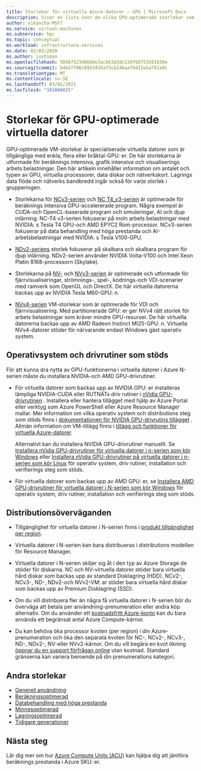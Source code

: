```yaml
---
title: Storlekar för virtuella Azure-datorer – GPU | Microsoft Docs
description: Visar en lista över de olika GPU-optimerade storlekar som är tillgängliga för virtuella datorer i Azure. Visar information om antalet virtuella processorer, data diskar och nätverkskort samt lagrings data flöde och nätverks bandbredd för storlekar i den här serien.
author: vikancha-MSFT
ms.service: virtual-machines
ms.subservice: hpc
ms.topic: conceptual
ms.workload: infrastructure-services
ms.date: 02/03/2020
ms.author: jushiman
ms.openlocfilehash: 58987523d86b0e3acb63d3dc220f68753501830e
ms.sourcegitcommit: b4647f06c0953435af3cb24baaf6d15a5a761a9c
ms.translationtype: MT
ms.contentlocale: sv-SE
ms.lasthandoff: 03/02/2021
ms.locfileid: "101666025"
---
```

# <a name="gpu-optimized-virtual-machine-sizes"></a>Storlekar för GPU-optimerade virtuella datorer

GPU-optimerade VM-storlekar är specialiserade virtuella datorer som är tillgängliga med enkla, flera eller bråktal-GPU: er. De här storlekarna är utformade för beräknings intensiva, grafik intensiva och visualiserings arbets belastningar. Den här artikeln innehåller information om antalet och typen av GPU, virtuella processorer, data diskar och nätverkskort. Lagrings data flöde och nätverks bandbredd ingår också för varje storlek i grupperingen.

- Storlekarna för [NCv3-serien](ncv3-series.md) och [NC T4_v3-serien](nct4-v3-series.md) är optimerade för beräknings intensiva GPU-accelererade program. Några exempel är CUDA-och OpenCL-baserade program och simuleringar, AI och djup inlärning. NC-T4 v3-serien fokuserar på moln arbets belastningar med NVIDIA: s Tesla T4 GPU-och AMD EPYC2 Rom-processor. NCv3-serien fokuserar på data behandling med höga prestanda och AI-arbetsbelastningar med NVIDIA: s Tesla V100-GPU.

- [NDv2-seriens](ndv2-series.md) storlek fokuserar på skalbara och skalbara program för djup inlärning. NDv2-serien använder NVIDIA Volta-V100 och Intel Xeon Platin 8168-processorn (Skylake).

- Storlekarna på [NV-](nv-series.md) och [NVv3-serien](nvv3-series.md) är optimerade och utformade för fjärrvisualiseringar, strömnings-, spel-, kodnings-och VDI-scenarier med ramverk som OpenGL och DirectX. De här virtuella datorerna backas upp av NVIDIA Tesla M60-GPU: n.

- [NVv4-serien](nvv4-series.md) VM-storlekar som är optimerade för VDI och fjärrvisualisering. Med partitionerade GPU: er ger NVv4 rätt storlek för arbets belastningar som kräver mindre GPU-resurser. De här virtuella datorerna backas upp av AMD Radeon Instinct MI25-GPU: n. Virtuella NVv4-datorer stöder för närvarande endast Windows gäst operativ system.

## <a name="supported-operating-systems-and-drivers"></a>Operativsystem och drivrutiner som stöds

För att kunna dra nytta av GPU-funktionerna i virtuella datorer i Azure N-serien måste du installera NVIDIA-och AMD GPU-drivrutiner.

- För virtuella datorer som backas upp av NVIDIA GPU: er installeras lämpliga NVIDIA-CUDA eller RUTNÄTs driv rutiner i [nVidia GPU-drivrutinen](./extensions/hpccompute-gpu-windows.md) . Installera eller hantera tillägget med hjälp av Azure Portal eller verktyg som Azure PowerShell eller Azure Resource Manager mallar. Mer information om vilka operativ system och distributions steg som stöds finns i [dokumentationen för NVIDIA GPU-drivrutins tillägget](./extensions/hpccompute-gpu-windows.md) . Allmän information om VM-tillägg finns i [tillägg och funktioner för virtuella Azure-datorer](./extensions/overview.md).   

   Alternativt kan du installera NVIDIA GPU-drivrutiner manuellt. Se [Installera nVidia GPU-drivrutiner för virtuella datorer i n-serien som kör Windows](./windows/n-series-driver-setup.md) eller [Installera nVidia GPU-drivrutiner på virtuella datorer i n-serien som kör Linux](./linux/n-series-driver-setup.md) för operativ system, driv rutiner, installation och verifierings steg som stöds.

- För virtuella datorer som backas upp av AMD GPU: er, se [Installera AMD GPU-drivrutiner för virtuella datorer i N-serien som kör Windows](./windows/n-series-amd-driver-setup.md) för operativ system, driv rutiner, installation och verifierings steg som stöds.

## <a name="deployment-considerations"></a>Distributionsöverväganden

- Tillgänglighet för virtuella datorer i N-serien finns i [produkt tillgänglighet per region](https://azure.microsoft.com/regions/services/).

- Virtuella datorer i N-serien kan bara distribueras i distributions modellen för Resource Manager.

- Virtuella datorer i N-serien skiljer sig åt i den typ av Azure Storage de stöder för diskarna. NC och NV-virtuella datorer stöder bara virtuella hård diskar som backas upp av standard Disklagring (HDD). NCv2-, NCv3-, ND-, NDv2-och NVv2-VM: ar stöder bara virtuella hård diskar som backas upp av Premium Disklagring (SSD).

- Om du vill distribuera fler än några få virtuella datorer i N-serien bör du överväga att betala per användning-prenumeration eller andra köp alternativ. Om du använder ett [kostnadsfritt Azure-konto](https://azure.microsoft.com/free/) kan du bara använda ett begränsat antal Azure Compute-kärnor.

- Du kan behöva öka processor kvoten (per region) i din Azure-prenumeration och öka den separata kvoten för NC-, NCv2-, NCv3-, ND-, NDv2-, NV-eller NVv2-kärnor. Om du vill begära en kvot ökning [öppnar du en support förfrågan online](../azure-portal/supportability/how-to-create-azure-support-request.md) utan kostnad. Standard gränserna kan variera beroende på din prenumerations kategori.

## <a name="other-sizes"></a>Andra storlekar

- [Generell användning](sizes-general.md)
- [Beräkningsoptimerad](sizes-compute.md)
- [Databehandling med höga prestanda](sizes-hpc.md)
- [Minnesoptimerad](sizes-memory.md)
- [Lagringsoptimerad](sizes-storage.md)
- [Tidigare generationer](sizes-previous-gen.md)

## <a name="next-steps"></a>Nästa steg

Lär dig mer om hur [Azure Compute Units (ACU)](acu.md) kan hjälpa dig att jämföra beräknings prestanda i Azure SKU: er.
